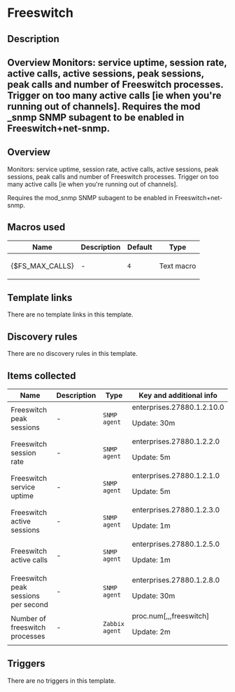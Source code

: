 # Freeswitch

## Description

## Overview Monitors: service uptime, session rate, active calls, active sessions, peak sessions, peak calls and number of Freeswitch processes. Trigger on too many active calls [ie when you're running out of channels]. Requires the mod _snmp SNMP subagent to be enabled in Freeswitch+net-snmp. 

## Overview

Monitors: service uptime, session rate, active calls, active sessions, peak sessions, peak calls and number of Freeswitch processes. Trigger on too many active calls [ie when you're running out of channels].


Requires the mod\_snmp SNMP subagent to be enabled in Freeswitch+net-snmp.



## Macros used

|Name|Description|Default|Type|
|----|-----------|-------|----|
|{$FS_MAX_CALLS}|<p>-</p>|`4`|Text macro|
## Template links

There are no template links in this template.

## Discovery rules

There are no discovery rules in this template.

## Items collected

|Name|Description|Type|Key and additional info|
|----|-----------|----|----|
|Freeswitch peak sessions|<p>-</p>|`SNMP agent`|enterprises.27880.1.2.10.0<p>Update: 30m</p>|
|Freeswitch session rate|<p>-</p>|`SNMP agent`|enterprises.27880.1.2.2.0<p>Update: 5m</p>|
|Freeswitch service uptime|<p>-</p>|`SNMP agent`|enterprises.27880.1.2.1.0<p>Update: 5m</p>|
|Freeswitch active sessions|<p>-</p>|`SNMP agent`|enterprises.27880.1.2.3.0<p>Update: 1m</p>|
|Freeswitch active calls|<p>-</p>|`SNMP agent`|enterprises.27880.1.2.5.0<p>Update: 1m</p>|
|Freeswitch peak sessions per second|<p>-</p>|`SNMP agent`|enterprises.27880.1.2.8.0<p>Update: 30m</p>|
|Number of freeswitch processes|<p>-</p>|`Zabbix agent`|proc.num[,,,freeswitch]<p>Update: 2m</p>|
## Triggers

There are no triggers in this template.

